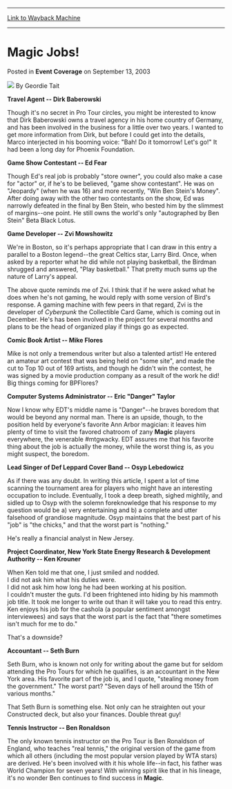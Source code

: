 
---
[Link to Wayback Machine](https://web.archive.org/web/20211027015200/https://magic.wizards.com/en/articles/archive/event-coverage/magic-jobs-2003-09-13)

[_metadata_:author]:- "Geordie Tait"
[_metadata_:description]:- "Travel Agent -- Dirk BaberowskiThough it's no secret in Pro Tour circles, you might be interested to know that Dirk Baberowski owns a travel agency in his home country of Germany, and has been involved in the business for a little over two years. I wanted to get more information from Dirk, but before I could get into the details, Marco interjected in his booming voice: `Bah!"
[_metadata_:generator]:- "Drupal 7 (http://drupal.org)"
[_metadata_:node]:- "796686"
[_metadata_:publish_date]:- "2003-09-13"
[_metadata_:source]:- "div-main-content"
[_metadata_:title]:- "Magic Jobs!"
[_metadata_:wayback_capture_timestamp]:- "2021-10-27 01:52:00"
[_metadata_:wayback_raw_url]:- "https://web.archive.org/web/20211027015200id_/https://magic.wizards.com/en/articles/archive/event-coverage/magic-jobs-2003-09-13"
[_metadata_:wayback_url]:- "https://magic.wizards.com/en/articles/archive/event-coverage/magic-jobs-2003-09-13"
---


Magic Jobs!
===========



 Posted in **Event Coverage**
 on September 13, 2003 






![](https://media.magic.wizards.com/styles/auth_small/public/generic-avatar-150_375.png)
By Geordie Tait











**Travel Agent -- Dirk Baberowski**

Though it's no secret in Pro Tour circles, you might be interested to know that Dirk Baberowski owns a travel agency in his home country of Germany, and has been involved in the business for a little over two years. I wanted to get more information from Dirk, but before I could get into the details, Marco interjected in his booming voice: "Bah! Do it tomorrow! Let's go!" It had been a long day for Phoenix Foundation.

**Game Show Contestant -- Ed Fear** 

Though Ed's real job is probably "store owner", you could also make a case for "actor" or, if he's to be believed, "game show contestant". He was on "Jeopardy" (when he was 16) and more recently, "Win Ben Stein's Money". After doing away with the other two contestants on the show, Ed was narrowly defeated in the final by Ben Stein, who bested him by the slimmest of margins--one point. He still owns the world's only "autographed by Ben Stein" Beta Black Lotus.

**Game Developer -- Zvi Mowshowitz**

We're in Boston, so it's perhaps appropriate that I can draw in this entry a parallel to a Boston legend--the great Celtics star, Larry Bird. Once, when asked by a reporter what he did while not playing basketball, the Birdman shrugged and answered, "Play basketball." That pretty much sums up the nature of Larry's appeal.

The above quote reminds me of Zvi. I think that if he were asked what he does when he's not gaming, he would reply with some version of Bird's response. A gaming machine with few peers in that regard, Zvi is the developer of *Cyberpunk* the Collectible Card Game, which is coming out in December. He's has been involved in the project for several months and plans to be the head of organized play if things go as expected.

**Comic Book Artist -- Mike Flores**

Mike is not only a tremendous writer but also a talented artist! He entered an amateur art contest that was being held on "some site", and made the cut to Top 10 out of 169 artists, and though he didn't win the contest, he was signed by a movie production company as a result of the work he did! Big things coming for BPFlores?

**Computer Systems Administrator -- Eric "Danger" Taylor**

Now I know why EDT's middle name is "Danger"--he braves boredom that would be beyond any normal man. There is an upside, though, to the position held by everyone's favorite Ann Arbor magician: it leaves him plenty of time to visit the favored chatroom of zany **Magic** players everywhere, the venerable #mtgwacky. EDT assures me that his favorite thing about the job is actually the money, while the worst thing is, as you might suspect, the boredom.

**Lead Singer of Def Leppard Cover Band -- Osyp Lebedowicz**

As if there was any doubt. In writing this article, I spent a lot of time scanning the tournament area for players who might have an interesting occupation to include. Eventually, I took a deep breath, sighed mightily, and sidled up to Osyp with the solemn foreknowledge that his response to my question would be a) very entertaining and b) a complete and utter falsehood of grandiose magnitude. Osyp maintains that the best part of his "job" is "the chicks," and that the worst part is "nothing."

He's really a financial analyst in New Jersey.

**Project Coordinator, New York State Energy Research & Development Authority -- Ken Krouner**

When Ken told me that one, I just smiled and nodded.   
 I did not ask him what his duties were.   
 I did not ask him how long he had been working at his position.   
 I couldn't muster the guts. I'd been frightened into hiding by his mammoth job title. It took me longer to write out than it will take you to read this entry. Ken enjoys his job for the cashola (a popular sentiment amongst interviewees) and says that the worst part is the fact that "there sometimes isn't much for me to do."

That's a downside?

**Accountant -- Seth Burn**

Seth Burn, who is known not only for writing about the game but for seldom attending the Pro Tours for which he qualifies, is an accountant in the New York area. His favorite part of the job is, and I quote, "stealing money from the government." The worst part? "Seven days of hell around the 15th of various months."

That Seth Burn is something else. Not only can he straighten out your Constructed deck, but also your finances. Double threat guy!

**Tennis Instructor -- Ben Ronaldson**

The only known tennis instructor on the Pro Tour is Ben Ronaldson of England, who teaches "real tennis," the original version of the game from which all others (including the most popular version played by WTA stars) are derived. He's been involved with it his whole life--in fact, his father was World Champion for seven years! With winning spirit like that in his lineage, it's no wonder Ben continues to find success in **Magic**.







